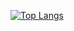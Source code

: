 [![Top Langs](https://github-readme-stats.vercel.app/api/top-langs/?username=victorrschmidt&layout=compact&theme=vue)](https://github.com/anuraghazra/github-readme-stats)
